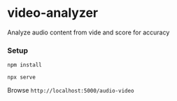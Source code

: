 # video-analyzer
Analyze audio content from vide and score for accuracy
### Setup
`npm install`

`npx serve`

Browse `http://localhost:5000/audio-video`
